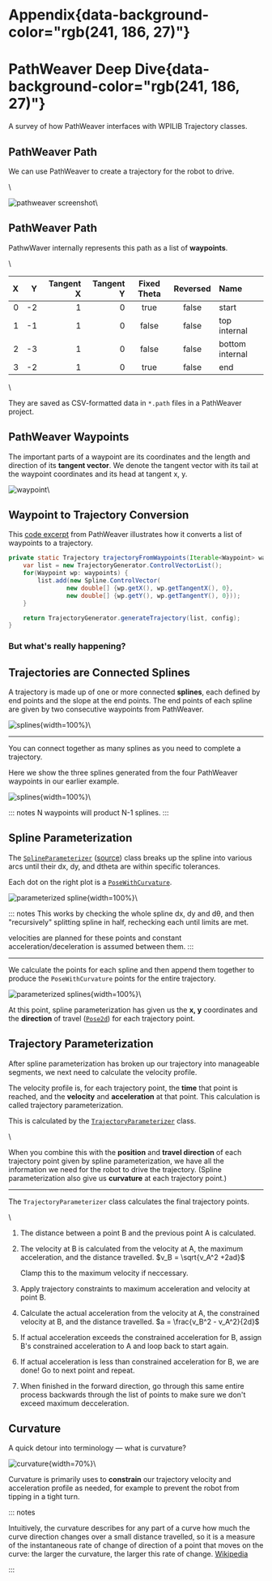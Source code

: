 # Appendix{data-background-color="rgb(241, 186, 27)"}

# PathWeaver Deep Dive{data-background-color="rgb(241, 186, 27)"}

A survey of how PathWeaver interfaces with WPILIB Trajectory classes.

## PathWeaver Path

We can use PathWeaver to create a trajectory for the robot to drive.

\

![pathweaver screenshot](img/pathweaver/pathweaver_screenshot.png)\

## PathWeaver Path

PathwWaver internally represents this path as a list of **waypoints**.

\

|   X |   Y | Tangent X | Tangent Y | Fixed Theta | Reversed | Name            |
| --: | --: | --------: | --------: | :---------: | :------: | :-------------- |
|   0 |  -2 |         1 |         0 |    true     |  false   | start           |
|   1 |  -1 |         1 |         0 |    false    |  false   | top internal    |
|   2 |  -3 |         1 |         0 |    false    |  false   | bottom internal |
|   3 |  -2 |         1 |         0 |    true     |  false   | end             |

\

They are saved as CSV-formatted data in `*.path` files in a PathWeaver project.

## PathWeaver Waypoints

The important parts of a waypoint are its coordinates and the length and direction of its **tangent vector**. We denote the tangent vector with its tail at the waypoint coordinates and its head at tangent x, y.

![waypoint](img/swerve-paths/waypoint.svg)\

## Waypoint to Trajectory Conversion

This [code excerpt](https://github.com/wpilibsuite/PathWeaver/blob/5e8ea0cafca829eeb10aa55ba70542022b6102da/src/main/java/edu/wpi/first/pathweaver/spline/wpilib/WpilibSpline.java#L172) from PathWeaver illustrates how it converts a list of waypoints to a trajectory.

```java
private static Trajectory trajectoryFromWaypoints(Iterable<Waypoint> waypoints, TrajectoryConfig config) {
    var list = new TrajectoryGenerator.ControlVectorList();
    for(Waypoint wp: waypoints) {
        list.add(new Spline.ControlVector(
                new double[] {wp.getX(), wp.getTangentX(), 0},
                new double[] {wp.getY(), wp.getTangentY(), 0}));
    }

    return TrajectoryGenerator.generateTrajectory(list, config);
}
```

### But what's really happening?

## Trajectories are Connected Splines

A trajectory is made up of one or more connected **splines**, each defined by end points and the slope at the end points. The end points of each spline are given by two consecutive waypoints from PathWeaver.

![splines](img/pathweaver/splines_1.svg){width=100%}\

---

You can connect together as many splines as you need to complete a trajectory.

Here we show the three splines generated from the four PathWeaver waypoints in our earlier example.

![splines](img/pathweaver/splines_2.svg){width=100%}\

::: notes
N waypoints will product N-1 splines.
:::

## Spline Parameterization

The [`SplineParameterizer`](https://first.wpi.edu/wpilib/allwpilib/docs/release/java/edu/wpi/first/wpilibj/spline/SplineParameterizer.html) ([source](https://github.com/wpilibsuite/allwpilib/blob/948625de9d40068133adf9b39310055e6521b9c0/wpimath/src/main/java/edu/wpi/first/wpilibj/spline/SplineParameterizer.java)) class breaks up the spline into various arcs until their dx, dy, and dtheta are within specific tolerances.

Each dot on the right plot is a [`PoseWithCurvature`](https://first.wpi.edu/wpilib/allwpilib/docs/release/java/edu/wpi/first/wpilibj/spline/PoseWithCurvature.html).

![parameterized spline](img/pathweaver/spline-parameterized.svg){width=100%}\

::: notes
This works by checking the whole spline dx, dy and dθ, and then "recursively" splitting spline in half, rechecking each until limits are met.

velocities are planned for these points and constant acceleration/deceleration is assumed between them.
:::

---

We calculate the points for each spline and then append them together to produce the `PoseWithCurvature` points for the entire trajectory.

![parameterized splines](img/pathweaver/splines-parameterized.svg){width=100%}\

At this point, spline parameterization has given us the **x, y** coordinates and the **direction** of travel ([`Pose2d`](https://first.wpi.edu/wpilib/allwpilib/docs/release/java/edu/wpi/first/wpilibj/geometry/Pose2d.html)) for each trajectory point.

## Trajectory Parameterization

After spline parameterization has broken up our trajectory into manageable segments, we next need to calculate the velocity profile.

The velocity profile is, for each trajectory point, the **time** that point is reached, and the **velocity** and **acceleration** at that point. This calculation is called trajectory parameterization.

This is calculated by the [`TrajectoryParameterizer`](https://first.wpi.edu/wpilib/allwpilib/docs/release/java/edu/wpi/first/wpilibj/trajectory/TrajectoryParameterizer.html) class.

\

When you combine this with the **position** and **travel direction** of each trajectory point given by spline parameterization, we have all the information we need for the robot to drive the trajectory. (Spline parameterization also give us **curvature** at each trajectory point.)

---

The `TrajectoryParameterizer` class calculates the final trajectory points.

\

1. The distance between a point B and the previous point A is calculated.
2. The velocity at B is calculated from the velocity at A, the maximum acceleration, and the distance travelled. $v_B = \sqrt{v_A^2 +2ad}$

   Clamp this to the maximum velocity if neccessary.

3. Apply trajectory constraints to maximum acceleration and velocity at point B.
4. Calculate the actual acceleration from the velocity at A, the constrained velocity at B, and the distance travelled. $a = \frac{v_B^2 - v_A^2}{2d}$

5. If actual acceleration exceeds the constrained acceleration for B, assign B's constrained acceleration to A and loop back to start again.
6. If actual acceleration is less than constrained acceleration for B, we are done! Go to next point and repeat.
7. When finished in the forward direction, go through this same entire process backwards through the list of points to make sure we don't exceed maximum decceleration.

## Curvature

A quick detour into terminology — what is curvature?

![curvature](img/swerve-paths/curvature.svg){width=70%}\

Curvature is primarily uses to **constrain** our trajectory velocity and acceleration profile as needed, for example to prevent the robot from tipping in a tight turn.

::: notes

Intuitively, the curvature describes for any part of a curve how much the curve direction changes over a small distance travelled, so it is a measure of the instantaneous rate of change of direction of a point that moves on the curve: the larger the curvature, the larger this rate of change.
[Wikipedia](https://en.wikipedia.org/wiki/Curvature)

:::
